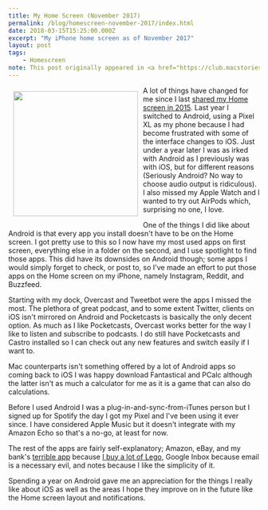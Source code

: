 ```yaml
---
title: My Home Screen (November 2017)
permalink: /blog/homescreen-november-2017/index.html
date: 2018-03-15T15:25:00.000Z
excerpt: "My iPhone home screen as of November 2017"
layout: post
tags:
    - Homescreen
note: This post originally appeared in <a href="https://club.macstories.net/posts/home-screen-robb-lewis">issue 104 of MacStories Weekly</a>
---
```


<a target="_blank" href="https://rmlewisuk.s3.amazonaws.com/homescreen-november-2017.jpg"><img style="float:left;padding:10px;" src="https://rmlewisuk.s3.amazonaws.com/homescreen-november-2017.jpg" width="250" height="auto"></a>

A lot of things have changed for me since I last [shared my Home screen in 2015](https://robblewis.me/homescreen-september-2015/). Last year I switched to Android, using a Pixel XL as my phone because I had become frustrated with some of the interface changes to iOS. Just under a year later I was as irked with Android as I previously was with iOS, but for different reasons (Seriously Android? No way to choose audio output is ridiculous). I also missed my Apple Watch and I wanted to try out AirPods which, surprising no one, I love.

One of the things I did like about Android is that every app you install doesn't have to be on the Home screen. I got pretty use to this so I now have my most used apps on first screen, everything else in a folder on the second, and I use spotlight to find those apps. This did have its downsides on Android though; some apps I would simply forget to check, or post to, so I've made an effort to put those apps on the Home screen on my iPhone, namely Instagram, Reddit, and Buzzfeed.

Starting with my dock, Overcast and Tweetbot were the apps I missed the most. The plethora of great podcast, and to some extent Twitter, clients on iOS isn't mirrored on Android and Pocketcasts is basically the only decent option. As much as I like Pocketcasts, Overcast works better for the way I like to listen and subscribe to podcasts. I do still have Pocketcasts and Castro installed so I can check out any new features and switch easily if I want to.

Mac counterparts isn't something offered by a lot of Android apps so coming back to iOS I was happy download Fantastical and PCalc although the latter isn't as much a calculator for me as it is a game that can also do calculations.

Before I used Android I was a plug-in-and-sync-from-iTunes person but I signed up for Spotify the day I got my Pixel and I've been using it ever since. I have considered Apple Music but it doesn't integrate with my Amazon Echo so that's a no-go, at least for now.

The rest of the apps are fairly self-explanatory; Amazon, eBay, and my bank's [terrible app](https://hellsite.rknight.me/927502202914123776) because [I buy a lot of Lego](https://hellsite.rknight.me/701068051840630784), Google Inbox because email is a necessary evil, and notes because I like the simplicity of it.

Spending a year on Android gave me an appreciation for the things I really like about iOS as well as the areas I hope they improve on in the future like the Home screen layout and notifications.